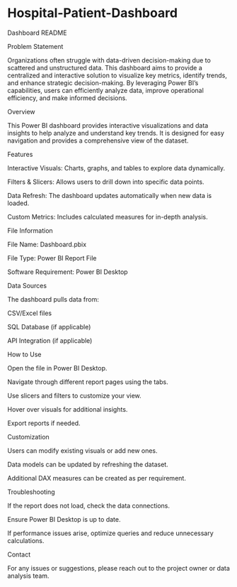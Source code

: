 # Hospital-Patient-Dashboard
Dashboard README

Problem Statement

Organizations often struggle with data-driven decision-making due to scattered and unstructured data. This dashboard aims to provide a centralized and interactive solution to visualize key metrics, identify trends, and enhance strategic decision-making. By leveraging Power BI’s capabilities, users can efficiently analyze data, improve operational efficiency, and make informed decisions.

Overview

This Power BI dashboard provides interactive visualizations and data insights to help analyze and understand key trends. It is designed for easy navigation and provides a comprehensive view of the dataset.

Features

Interactive Visuals: Charts, graphs, and tables to explore data dynamically.

Filters & Slicers: Allows users to drill down into specific data points.

Data Refresh: The dashboard updates automatically when new data is loaded.

Custom Metrics: Includes calculated measures for in-depth analysis.

File Information

File Name: Dashboard.pbix

File Type: Power BI Report File

Software Requirement: Power BI Desktop

Data Sources

The dashboard pulls data from:

CSV/Excel files

SQL Database (if applicable)

API Integration (if applicable)

How to Use

Open the file in Power BI Desktop.

Navigate through different report pages using the tabs.

Use slicers and filters to customize your view.

Hover over visuals for additional insights.

Export reports if needed.

Customization

Users can modify existing visuals or add new ones.

Data models can be updated by refreshing the dataset.

Additional DAX measures can be created as per requirement.

Troubleshooting

If the report does not load, check the data connections.

Ensure Power BI Desktop is up to date.

If performance issues arise, optimize queries and reduce unnecessary calculations.

Contact

For any issues or suggestions, please reach out to the project owner or data analysis team.


